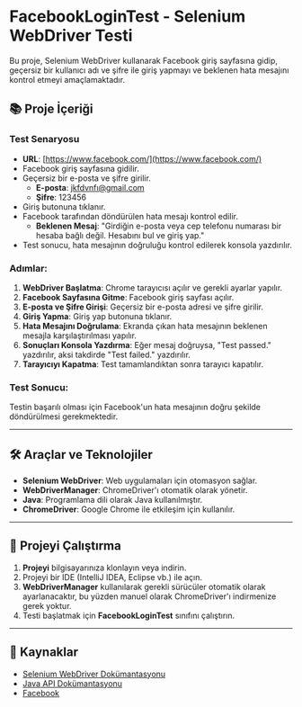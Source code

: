 # FacebookLoginTest - Selenium WebDriver Testi

Bu proje, Selenium WebDriver kullanarak Facebook giriş sayfasına gidip, geçersiz bir kullanıcı adı ve şifre ile giriş yapmayı ve beklenen hata mesajını kontrol etmeyi amaçlamaktadır. 

## 📚 Proje İçeriği

### **Test Senaryosu**
- **URL**: [https://www.facebook.com/](https://www.facebook.com/)
- Facebook giriş sayfasına gidilir.
- Geçersiz bir e-posta ve şifre girilir.
  - **E-posta**: jkfdvnfı@gmail.com
  - **Şifre**: 123456
- Giriş butonuna tıklanır.
- Facebook tarafından döndürülen hata mesajı kontrol edilir.
  - **Beklenen Mesaj**: "Girdiğin e-posta veya cep telefonu numarası bir hesaba bağlı değil. Hesabını bul ve giriş yap."
- Test sonucu, hata mesajının doğruluğu kontrol edilerek konsola yazdırılır.

### **Adımlar**:
1. **WebDriver Başlatma**: Chrome tarayıcısı açılır ve gerekli ayarlar yapılır.
2. **Facebook Sayfasına Gitme**: Facebook giriş sayfası açılır.
3. **E-posta ve Şifre Girişi**: Geçersiz bir e-posta adresi ve şifre girilir.
4. **Giriş Yapma**: Giriş yap butonuna tıklanır.
5. **Hata Mesajını Doğrulama**: Ekranda çıkan hata mesajının beklenen mesajla karşılaştırılması yapılır.
6. **Sonuçları Konsola Yazdırma**: Eğer mesaj doğruysa, "Test passed." yazdırılır, aksi takdirde "Test failed." yazdırılır.
7. **Tarayıcıyı Kapatma**: Test tamamlandıktan sonra tarayıcı kapatılır.

### **Test Sonucu**:
Testin başarılı olması için Facebook'un hata mesajının doğru şekilde döndürülmesi gerekmektedir.

---

## 🛠️ Araçlar ve Teknolojiler

- **Selenium WebDriver**: Web uygulamaları için otomasyon sağlar.
- **WebDriverManager**: ChromeDriver'ı otomatik olarak yönetir.
- **Java**: Programlama dili olarak Java kullanılmıştır.
- **ChromeDriver**: Google Chrome ile etkileşim için kullanılır.

---

## 🚀 Projeyi Çalıştırma

1. **Projeyi** bilgisayarınıza klonlayın veya indirin.
2. Projeyi bir IDE (IntelliJ IDEA, Eclipse vb.) ile açın.
3. **WebDriverManager** kullanılarak gerekli sürücüler otomatik olarak ayarlanacaktır, bu yüzden manuel olarak ChromeDriver'ı indirmenize gerek yoktur.
4. Testi başlatmak için **FacebookLoginTest** sınıfını çalıştırın.

---

## 📄 Kaynaklar

- [Selenium WebDriver Dokümantasyonu](https://www.selenium.dev/documentation/)
- [Java API Dokümantasyonu](https://docs.oracle.com/javase/8/docs/api/)
- [Facebook](https://www.facebook.com/)
